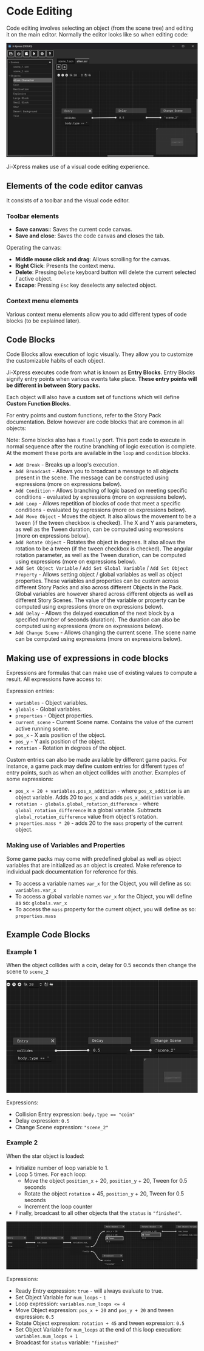 # Code Editing

Code editing involves selecting an object (from the scene tree) and editing it on the main editor. Normally the editor looks like so when editing code:

![Code Editing](images/code_editing.png "Code Editing")

Ji-Xpress makes use of a visual code editing experience.

## Elements of the code editor canvas

It consists of a toolbar and the visual code editor.

### Toolbar elements

* **Save canvas:**: Saves the current code canvas.
* **Save and close**: Saves the code canvas and closes the tab.

Operating the canvas:

* **Middle mouse click and drag**: Allows scrolling for the canvas.
* **Right Click**: Presents the context menu.
* **Delete**: Pressing `Delete` keyboard button will delete the current selected / active object.
* **Escape**: Pressing `Esc` key deselects any selected object.

### Context menu elements

Various context menu elements allow you to add different types of code blocks (to be explained later).

## Code Blocks

Code Blocks allow execution of logic visually. They allow you to customize the customizable habits of each object.

Ji-Xpress executes code from what is known as **Entry Blocks**. Entry Blocks signify entry points when various events take place. **These entry points will be different in between Story packs.**

Each object will also have a custom set of functions which will define **Custom Function Blocks**.

For entry points and custom functions, refer to the Story Pack documentation. Below however are code blocks that are common in all objects:

Note: Some blocks also has a `finally` port. This port code to execute in normal sequence after the routine branching of logic execution is complete. At the moment these ports are available in the `loop` and `condition` blocks.

* `Add Break` - Breaks up a loop's execution.
* `Add Broadcast` - Allows you to broadcast a message to all objects present in the scene. The message can be constructed using expressions (more on expressions below).
* `Add Condition` - Allows branching of logic based on meeting specific conditions - evaluated by expressions (more on expressions below).
* `Add Loop` - Allows repetition of blocks of code that meet a specific conditions - evaluated by expressions (more on expressions below).
* `Add Move Object` - Moves the object. It also allows the movement to be a tween (if the tween checkbox is checked). The X and Y axis parameters, as well as the Tween duration, can be computed using expressions (more on expressions below).
* `Add Rotate Object` - Rotates the object in degrees. It also allows the rotation to be a tween (if the tween checkbox is checked). The angular rotation parameter, as well as the Tween duration, can be computed using expressions (more on expressions below).
* `Add Set Object Variable` / `Add Set Global Variable` / `Add Set Object Property` - Allows setting object / global variables as well as object properties. These variables and properties can be custom across different Story Packs and also across different Objects in the Pack. Global variables are however shared across different objects as well as different Story Scenes. The value of the variable or property can be computed using expressions (more on expressions below).
* `Add Delay` - Allows the delayed execution of the next block by a specified number of seconds (duration). The duration can also be computed using expressions (more on expressions below).
* `Add Change Scene` - Allows changing the current scene. The scene name can be computed using expressions (more on expressions below).

## Making use of expressions in code blocks

Expressions are formulas that can make use of existing values to compute a result. All expressions have access to:

Expression entries:

* `variables` - Object variables.
* `globals` - Global variables.
* `properties` - Object properties.
* `current_scene` - Current Scene name. Contains the value of the current active running scene.
* `pos_x` - X axis position of the object.
* `pos_y` - Y axis position of the object.
* `rotation` - Rotation in degrees of the object.

Custom entries can also be made available by different game packs. For instance, a game pack may define custom entries for different types of entry points, such as when an object collides with another. Examples of some expressions:

* `pos_x + 20 + variables.pos_x_addition` - where `pos_x_addition` is an object variable. Adds 20 to `pos_x` and adds `pos_x_addition` variable.
* `rotation - globals.global_rotation_difference` - where `global_rotation_difference` is a global variable. Subtracts `global_rotation_difference` value from object's rotation.
* `properties.mass * 20` - adds 20 to the `mass` property of the current object.

### Making use of Variables and Properties

Some game packs may come with predefined global as well as object variables that are initialized as an object is created. Make reference to individual pack documentation for reference for this.

* To access a variable names `var_x` for the Object, you will define as so: `variables.var_x`
* To access a global variable names `var_x` for the Object, you will define as so: `globals.var_x`
* To access the `mass` property for the current object, you will define as so: `properties.mass`

## Example Code Blocks

### Example 1

When the object collides with a coin, delay for 0.5 seconds then change the scene to `scene_2`

![Code Editing](images/code_samples/delay_scene_change_collision.png "Code Editing")

Expressions:

* Collision Entry expression: `body.type == "coin"`
* Delay expression: `0.5`
* Change Scene expression: `"scene_2"` 

### Example 2

When the star object is loaded:

* Initialize number of loop variable to 1.
* Loop 5 times. For each loop:
    * Move the object `position_x` + 20, `position_y` + 20, Tween for 0.5 seconds
    * Rotate the object `rotation` + 45, `position_y` + 20, Tween for 0.5 seconds
    * Increment the loop counter
* Finally, broadcast to all other objects that the `status` is `"finished"`.

![Code Editing](images/code_samples/star_move_rotate_tween.png "Code Editing")

Expressions:

* Ready Entry expression: `true` - will always evaluate to true.
* Set Object Variable for `num_loops` - `1`
* Loop expression: `variables.num_loops <= 4`
* Move Object expression: `pos_x + 20` and `pos_y + 20` and tween expression: `0.5`
* Rotate Object expression: `rotation + 45` and tween expression: `0.5`
* Set Object Variable for `num_loops` at the end of this loop execution: `variables.num_loops + 1`
* Broadcast for `status` variable: `"finished"`